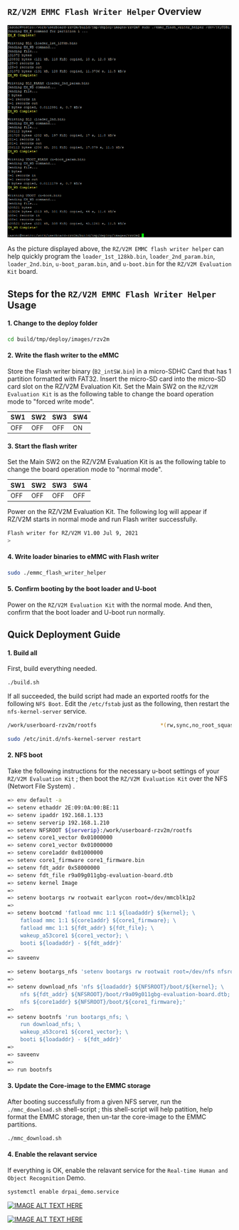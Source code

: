 ## `RZ/V2M EMMC Flash Writer Helper` Overview

<img src="/assets/emmc_flash_writer_helper.png" />

As the picture displayed above, the `RZ/V2M EMMC flash writer helper` can help quickly program the `loader_1st_128kb.bin`, `loader_2nd_param.bin`, `loader_2nd.bin`, `u-boot_param.bin`, and `u-boot.bin` for the `RZ/V2M Evaluation Kit` board. 

## Steps for the `RZ/V2M EMMC Flash Writer Helper` Usage

#### 1. Change to the deploy folder
```bash
cd build/tmp/deploy/images/rzv2m
```

#### 2. Write the flash writer to the eMMC
Store the Flash writer binary (`B2_intSW.bin`) in a micro-SDHC Card that has 1 partition formatted with FAT32.
Insert the micro-SD card into the micro-SD card slot on the RZ/V2M Evaluation Kit.
Set the Main SW2 on the `RZ/V2M Evaluation Kit` is as the following table to change the board operation mode to "forced write mode".

|  SW1  |  SW2  |  SW3  |  SW4  |
| ----- | ----- | ----- | ----- |
|  OFF  |  OFF  |  OFF  |  ON   |

#### 3. Start the flash writer
Set the Main SW2 on the RZ/V2M Evaluation Kit is as the following table to change the board operation mode to "normal mode".

|  SW1  |  SW2  |  SW3  |  SW4  |
| ----- | ----- | ----- | ----- |
|  OFF  |  OFF  |  OFF  |  OFF  |

Power on the RZ/V2M Evaluation Kit. The following log will appear if RZ/V2M starts in normal mode and run Flash writer successfully.

```bash
Flash writer for RZ/V2M V1.00 Jul 9, 2021
>
```

#### 4. Write loader binaries to eMMC with Flash writer

```bash
sudo ./emmc_flash_writer_helper
```

#### 5. Confirm booting by the boot loader and U-boot
Power on the `RZ/V2M Evaluation Kit` with the normal mode. And then, confirm that the boot loader and U-boot run normally. 


## Quick Deployment Guide

#### 1. Build all
First, build everything needed. 

```bash
./build.sh
```
If all succeeded, the build script had made an exported rootfs for the following `NFS Boot`. Edit the `/etc/fstab` just as the following, then restart the `nfs-kernel-server` service. 

```bash
/work/userboard-rzv2m/rootfs                    *(rw,sync,no_root_squash,no_subtree_check)
```
```bash
sudo /etc/init.d/nfs-kernel-server restart
```

#### 2. NFS boot

Take the following instructions for the necessary u-boot settings of your `RZ/V2M Evaluation Kit` ; then boot the `RZ/V2M Evaluation Kit` over the NFS (Networt File System) .  

```bash
=> env default -a
=> setenv ethaddr 2E:09:0A:00:BE:11
=> setenv ipaddr 192.168.1.133
=> setenv serverip 192.168.1.210
=> setenv NFSROOT ${serverip}:/work/userboard-rzv2m/rootfs
=> setenv core1_vector 0x01000000
=> setenv core1_vector 0x01000000
=> setenv core1addr 0x01000000
=> setenv core1_firmware core1_firmware.bin
=> setenv fdt_addr 0x58000000
=> setenv fdt_file r9a09g011gbg-evaluation-board.dtb
=> setenv kernel Image
=> 
=> setenv bootargs rw rootwait earlycon root=/dev/mmcblk1p2
=> 
=> setenv bootcmd 'fatload mmc 1:1 ${loadaddr} ${kernel}; \
	fatload mmc 1:1 ${core1addr} ${core1_firmware}; \
	fatload mmc 1:1 ${fdt_addr} ${fdt_file}; \
	wakeup_a53core1 ${core1_vector}; \
	booti ${loadaddr} - ${fdt_addr}'
=> 
=> saveenv
```
```bash
=> setenv bootargs_nfs 'setenv bootargs rw rootwait root=/dev/nfs nfsroot=${NFSROOT},nfsvers=3 ip=dhcp'
=> 
=> setenv download_nfs 'nfs ${loadaddr} ${NFSROOT}/boot/${kernel}; \
	nfs ${fdt_addr} ${NFSROOT}/boot/r9a09g011gbg-evaluation-board.dtb; \
	nfs ${core1addr} ${NFSROOT}/boot/${core1_firmware};'
=> 
=> setenv bootnfs 'run bootargs_nfs; \
	run download_nfs; \
	wakeup_a53core1 ${core1_vector}; \
	booti ${loadaddr} - ${fdt_addr}'
=> 
=> saveenv
=> 
=> run bootnfs
```

#### 3. Update the Core-image to the EMMC storage

After booting successfully from a given NFS server, run the `./mmc_download.sh` shell-script ; this shell-script will help patition, help format the EMMC storage, then un-tar the core-image to the EMMC partitions. 

```bash
./mmc_download.sh
```

#### 4. Enable the relavant service

If everything is OK, enable the relavant service for the `Real-time Human and Object Recognition` Demo.   

```bash
systemctl enable drpai_demo.service
```

[![IMAGE ALT TEXT HERE](https://img.youtube.com/vi/_iFeg2z4lCw/0.jpg)](https://youtu.be/_iFeg2z4lCw)

<P>

[![IMAGE ALT TEXT HERE](https://img.youtube.com/vi/TzaTyqkk9OA/0.jpg)](https://youtu.be/TzaTyqkk9OA)


